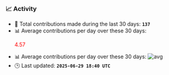 ### 📈 Activity
<!--START_STATS-->

- 🧮 Total contributions made during the last 30 days: **`137`**  
- 📊 Average contributions per day over these 30 days: <p style="color:red;">4.57</p>
- 📊 Average contributions per day over these 30 days: ![avg](https://img.shields.io/badge/4.57-red)
- 🕒 Last updated: **`2025-06-29 18:40 UTC`**

<!--END_STATS-->
